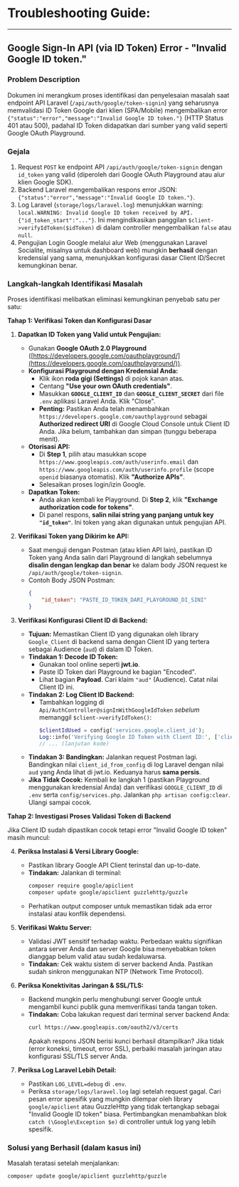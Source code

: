 # Troubleshooting Guide:

---

## Google Sign-In API (via ID Token) Error - "Invalid Google ID token."

### Problem Description

Dokumen ini merangkum proses identifikasi dan penyelesaian masalah saat endpoint API Laravel (`/api/auth/google/token-signin`) yang seharusnya memvalidasi ID Token Google dari klien (SPA/Mobile) mengembalikan error `{"status":"error","message":"Invalid Google ID token."}` (HTTP Status 401 atau 500), padahal ID Token didapatkan dari sumber yang valid seperti Google OAuth Playground.

### Gejala

1.  Request `POST` ke endpoint API `/api/auth/google/token-signin` dengan `id_token` yang valid (diperoleh dari Google OAuth Playground atau alur klien Google SDK).
2.  Backend Laravel mengembalikan respons error JSON: `{"status":"error","message":"Invalid Google ID token."}`.
3.  Log Laravel (`storage/logs/laravel.log`) menunjukkan warning: `local.WARNING: Invalid Google ID token received by API. {"id_token_start":"..."}`. Ini mengindikasikan panggilan `$client->verifyIdToken($idToken)` di dalam controller mengembalikan `false` atau `null`.
4.  Pengujian Login Google melalui alur Web (menggunakan Laravel Socialite, misalnya untuk dashboard web) mungkin **berhasil** dengan kredensial yang sama, menunjukkan konfigurasi dasar Client ID/Secret kemungkinan benar.

### Langkah-langkah Identifikasi Masalah

Proses identifikasi melibatkan eliminasi kemungkinan penyebab satu per satu:

**Tahap 1: Verifikasi Token dan Konfigurasi Dasar**

1.  **Dapatkan ID Token yang Valid untuk Pengujian:**

    -   Gunakan **Google OAuth 2.0 Playground** ([https://developers.google.com/oauthplayground/](https://developers.google.com/oauthplayground/)).
    -   **Konfigurasi Playground dengan Kredensial Anda:**
        -   Klik ikon **roda gigi (Settings)** di pojok kanan atas.
        -   Centang **"Use your own OAuth credentials"**.
        -   Masukkan **`GOOGLE_CLIENT_ID`** dan **`GOOGLE_CLIENT_SECRET`** dari file `.env` aplikasi Laravel Anda. Klik "Close".
        -   **Penting:** Pastikan Anda telah menambahkan `https://developers.google.com/oauthplayground` sebagai **Authorized redirect URI** di Google Cloud Console untuk Client ID Anda. Jika belum, tambahkan dan simpan (tunggu beberapa menit).
    -   **Otorisasi API:**
        -   Di **Step 1**, pilih atau masukkan scope `https://www.googleapis.com/auth/userinfo.email` dan `https://www.googleapis.com/auth/userinfo.profile` (scope `openid` biasanya otomatis). Klik **"Authorize APIs"**.
        -   Selesaikan proses login/izin Google.
    -   **Dapatkan Token:**
        -   Anda akan kembali ke Playground. Di **Step 2**, klik **"Exchange authorization code for tokens"**.
        -   Di panel respons, **salin nilai string yang panjang untuk key `"id_token"`**. Ini token yang akan digunakan untuk pengujian API.

2.  **Verifikasi Token yang Dikirim ke API:**

    -   Saat menguji dengan Postman (atau klien API lain), pastikan ID Token yang Anda salin dari Playground di langkah sebelumnya **disalin dengan lengkap dan benar** ke dalam body JSON request ke `/api/auth/google/token-signin`.
    -   Contoh Body JSON Postman:
        ```json
        {
            "id_token": "PASTE_ID_TOKEN_DARI_PLAYGROUND_DI_SINI"
        }
        ```

3.  **Verifikasi Konfigurasi Client ID di Backend:**
    -   **Tujuan:** Memastikan Client ID yang digunakan oleh library `Google_Client` di backend sama dengan Client ID yang tertera sebagai Audience (`aud`) di dalam ID Token.
    -   **Tindakan 1: Decode ID Token:**
        -   Gunakan tool online seperti **jwt.io**.
        -   Paste ID Token dari Playground ke bagian "Encoded".
        -   Lihat bagian **Payload**. Cari klaim `"aud"` (Audience). Catat nilai Client ID ini.
    -   **Tindakan 2: Log Client ID Backend:**
        -   Tambahkan logging di `Api/AuthController@signInWithGoogleIdToken` _sebelum_ memanggil `$client->verifyIdToken()`:
            ```php
            $clientIdUsed = config('services.google.client_id');
            Log::info('Verifying Google ID Token with Client ID:', ['client_id_from_config' => $clientIdUsed]);
            // ... (lanjutan kode)
            ```
    -   **Tindakan 3: Bandingkan:** Jalankan request Postman lagi. Bandingkan nilai `client_id_from_config` di log Laravel dengan nilai `aud` yang Anda lihat di jwt.io. Keduanya harus **sama persis**.
    -   **Jika Tidak Cocok:** Kembali ke langkah 1 (pastikan Playground menggunakan kredensial Anda) dan verifikasi `GOOGLE_CLIENT_ID` di `.env` serta `config/services.php`. Jalankan `php artisan config:clear`. Ulangi sampai cocok.

**Tahap 2: Investigasi Proses Validasi Token di Backend**

Jika Client ID sudah dipastikan cocok tetapi error "Invalid Google ID token" masih muncul:

4.  **Periksa Instalasi & Versi Library Google:**

    -   Pastikan library Google API Client terinstal dan up-to-date.
    -   **Tindakan:** Jalankan di terminal:
        ```bash
        composer require google/apiclient
        composer update google/apiclient guzzlehttp/guzzle
        ```
    -   Perhatikan output composer untuk memastikan tidak ada error instalasi atau konflik dependensi.

5.  **Verifikasi Waktu Server:**

    -   Validasi JWT sensitif terhadap waktu. Perbedaan waktu signifikan antara server Anda dan server Google bisa menyebabkan token dianggap belum valid atau sudah kedaluwarsa.
    -   **Tindakan:** Cek waktu sistem di server backend Anda. Pastikan sudah sinkron menggunakan NTP (Network Time Protocol).

6.  **Periksa Konektivitas Jaringan & SSL/TLS:**

    -   Backend mungkin perlu menghubungi server Google untuk mengambil kunci publik guna memverifikasi tanda tangan token.
    -   **Tindakan:** Coba lakukan request dari terminal server backend Anda:
        ```bash
        curl https://www.googleapis.com/oauth2/v3/certs
        ```
        Apakah respons JSON berisi kunci berhasil ditampilkan? Jika tidak (error koneksi, timeout, error SSL), perbaiki masalah jaringan atau konfigurasi SSL/TLS server Anda.

7.  **Periksa Log Laravel Lebih Detail:**
    -   Pastikan `LOG_LEVEL=debug` di `.env`.
    -   Periksa `storage/logs/laravel.log` lagi setelah request gagal. Cari pesan error spesifik yang mungkin dilempar oleh library `google/apiclient` atau GuzzleHttp yang tidak tertangkap sebagai "Invalid Google ID token" biasa. Pertimbangkan menambahkan blok `catch (\Google\Exception $e)` di controller untuk log yang lebih spesifik.

### Solusi yang Berhasil (dalam kasus ini)

Masalah teratasi setelah menjalankan:

```bash
composer update google/apiclient guzzlehttp/guzzle
```
